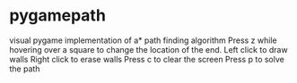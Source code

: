 # pygamepath
visual pygame implementation of a* path finding algorithm
Press z while hovering over a square to change the location of the end.
Left click to draw walls
Right click to erase walls
Press c to clear the screen
Press p to solve the path
